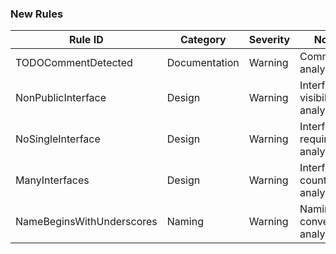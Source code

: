 ### New Rules

Rule ID | Category | Severity | Notes
--------|----------|----------|-------
TODOCommentDetected | Documentation | Warning | Comments analyzer
NonPublicInterface | Design | Warning | Interface visibility analyzer
NoSingleInterface | Design | Warning | Interface requirement analyzer
ManyInterfaces | Design | Warning | Interface count analyzer
NameBeginsWithUnderscores | Naming | Warning | Naming convention analyzer